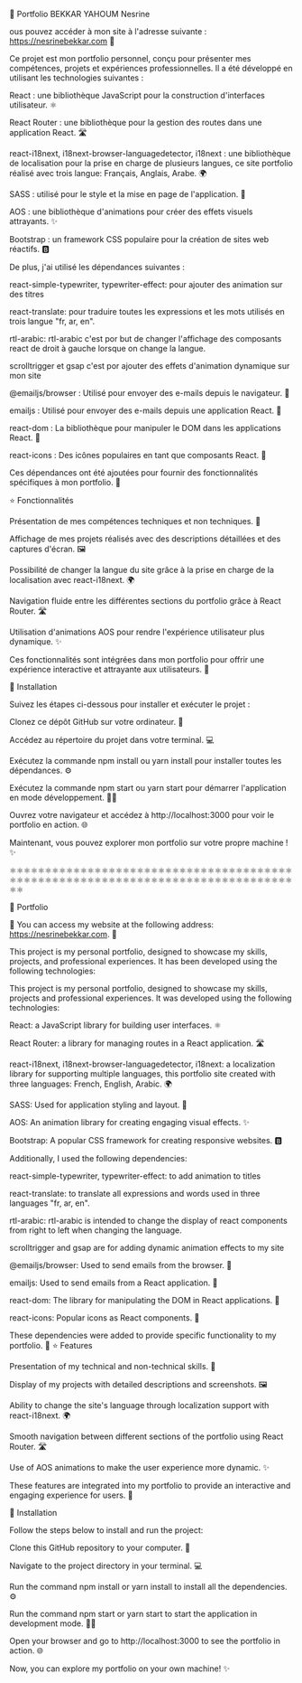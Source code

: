 🌟 Portfolio BEKKAR YAHOUM Nesrine

ous pouvez accéder à mon site à l'adresse suivante : https://nesrinebekkar.com 🎊

Ce projet est mon portfolio personnel, conçu pour présenter mes compétences, projets et expériences professionnelles. Il a été développé en utilisant les technologies suivantes :

React : une bibliothèque JavaScript pour la construction d'interfaces utilisateur. ⚛️

React Router : une bibliothèque pour la gestion des routes dans une application React. 🛣️

react-i18next, i18next-browser-languagedetector, i18next : une bibliothèque de localisation pour la prise en charge de plusieurs langues, ce site portfolio réalisé avec trois langue: Français, Anglais, Arabe. 🌍

SASS : utilisé pour le style et la mise en page de l'application. 🎨

AOS : une bibliothèque d'animations pour créer des effets visuels attrayants. ✨

Bootstrap : un framework CSS populaire pour la création de sites web réactifs. 🅱️

De plus, j'ai utilisé les dépendances suivantes :

react-simple-typewriter,  typewriter-effect: pour ajouter des animation sur des titres

react-translate: pour traduire toutes les expressions et les mots utilisés en trois langue "fr, ar, en".

rtl-arabic: rtl-arabic c'est por but de changer l'affichage des composants react de droit à gauche lorsque on change la langue.

scrolltrigger et gsap c'est por ajouter des effets d'animation dynamique sur mon site 

@emailjs/browser : Utilisé pour envoyer des e-mails depuis le navigateur. 📧

emailjs : Utilisé pour envoyer des e-mails depuis une application React. 📧

react-dom : La bibliothèque pour manipuler le DOM dans les applications React. 🏢

react-icons : Des icônes populaires en tant que composants React. 🔣

Ces dépendances ont été ajoutées pour fournir des fonctionnalités spécifiques à mon portfolio. 🚀

⭐ Fonctionnalités

Présentation de mes compétences techniques et non techniques. 🚀

Affichage de mes projets réalisés avec des descriptions détaillées et des captures d'écran. 🖼️

Possibilité de changer la langue du site grâce à la prise en charge de la localisation avec react-i18next. 🌍

Navigation fluide entre les différentes sections du portfolio grâce à React Router. 🛣️

Utilisation d'animations AOS pour rendre l'expérience utilisateur plus dynamique. ✨

Ces fonctionnalités sont intégrées dans mon portfolio pour offrir une expérience interactive et attrayante aux utilisateurs. 💼

🚀 Installation

Suivez les étapes ci-dessous pour installer et exécuter le projet :

Clonez ce dépôt GitHub sur votre ordinateur. 📂

Accédez au répertoire du projet dans votre terminal. 💻

Exécutez la commande npm install ou yarn install pour installer toutes les dépendances. ⚙️

Exécutez la commande npm start ou yarn start pour démarrer l'application en mode développement. 🏃‍♂️

Ouvrez votre navigateur et accédez à http://localhost:3000 pour voir le portfolio en action. 🌐

Maintenant, vous pouvez explorer mon portfolio sur votre propre machine ! ✨

⚛️⚛️⚛️⚛️⚛️⚛️⚛️⚛️⚛️⚛️⚛️⚛️⚛️⚛️⚛️⚛️⚛️⚛️⚛️⚛️⚛️⚛️⚛️⚛️⚛️⚛️⚛️⚛️⚛️⚛️⚛️⚛️⚛️⚛️⚛️⚛️⚛️⚛️⚛️⚛️⚛️⚛️⚛️⚛️⚛️⚛️⚛️⚛️⚛️⚛️⚛️⚛️⚛️⚛️⚛️⚛️⚛️⚛️⚛️⚛️⚛️⚛️⚛️⚛️⚛️⚛️⚛️⚛️⚛️⚛️⚛️⚛️⚛️⚛️⚛️⚛️⚛️⚛️⚛️⚛️⚛️⚛️

🌟 Portfolio

🎊 You can access my website at the following address:  https://nesrinebekkar.com. 🎊

This project is my personal portfolio, designed to showcase my skills, projects, and professional experiences. It has been developed using the following technologies:

This project is my personal portfolio, designed to showcase my skills, projects and professional experiences. It was developed using the following technologies:

React: a JavaScript library for building user interfaces. ⚛️

React Router: a library for managing routes in a React application. 🛣️

react-i18next, i18next-browser-languagedetector, i18next: a localization library for supporting multiple languages, this portfolio site created with three languages: French, English, Arabic. 🌍

SASS: Used for application styling and layout. 🎨

AOS: An animation library for creating engaging visual effects. ✨

Bootstrap: A popular CSS framework for creating responsive websites. 🅱️

Additionally, I used the following dependencies:

react-simple-typewriter, typewriter-effect: to add animation to titles

react-translate: to translate all expressions and words used in three languages ​​"fr, ar, en".

rtl-arabic: rtl-arabic is intended to change the display of react components from right to left when changing the language.

scrolltrigger and gsap are for adding dynamic animation effects to my site

@emailjs/browser: Used to send emails from the browser. 📧

emailjs: Used to send emails from a React application. 📧

react-dom: The library for manipulating the DOM in React applications. 🏢

react-icons: Popular icons as React components. 🔣

These dependencies were added to provide specific functionality to my portfolio. 🚀
⭐ Features

Presentation of my technical and non-technical skills. 🚀

Display of my projects with detailed descriptions and screenshots. 🖼️

Ability to change the site's language through localization support with react-i18next. 🌍

Smooth navigation between different sections of the portfolio using React Router. 🛣️

Use of AOS animations to make the user experience more dynamic. ✨

These features are integrated into my portfolio to provide an interactive and engaging experience for users. 💼

🚀 Installation

Follow the steps below to install and run the project:

Clone this GitHub repository to your computer. 📂

Navigate to the project directory in your terminal. 💻

Run the command npm install or yarn install to install all the dependencies. ⚙️

Run the command npm start or yarn start to start the application in development mode. 🏃‍♂️

Open your browser and go to http://localhost:3000 to see the portfolio in action. 🌐

Now, you can explore my portfolio on your own machine! ✨